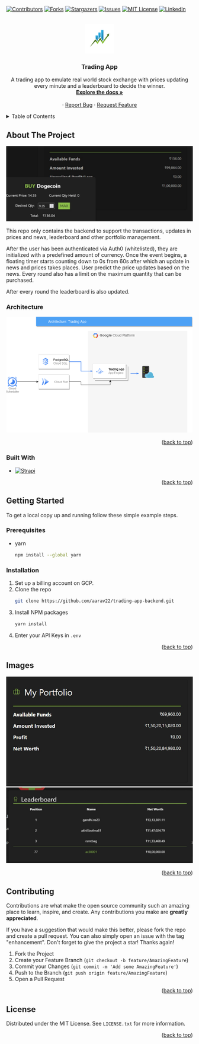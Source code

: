 <a name="readme-top"></a>



<!-- PROJECT SHIELDS -->
<!--
*** I'm using markdown "reference style" links for readability.
*** Reference links are enclosed in brackets [ ] instead of parentheses ( ).
*** See the bottom of this document for the declaration of the reference variables
*** for contributors-url, forks-url, etc. This is an optional, concise syntax you may use.
*** https://www.markdownguide.org/basic-syntax/#reference-style-links
-->
[![Contributors][contributors-shield]][contributors-url]
[![Forks][forks-shield]][forks-url]
[![Stargazers][stars-shield]][stars-url]
[![Issues][issues-shield]][issues-url]
[![MIT License][license-shield]][license-url]
[![LinkedIn][linkedin-shield]][linkedin-url]



<!-- PROJECT LOGO -->
<br />
<div align="center">
  <a href="https://github.com/aarav22/trading-app-backend">
    <img src="images/logo.png" alt="Logo" width="80" height="80">
  </a>

<h3 align="center">Trading App</h3>

  <p align="center">
    A trading app to emulate real world stock exchange with prices updating every minute and a leaderboard to decide the winner.
    <br />
    <a href="https://github.com/aarav22/trading-app-backend"><strong>Explore the docs »</strong></a>
    <br />
    <br />
    <!-- <a href="https://github.com/aarav22/trading-app-backend">View Demo</a> -->
    ·
    <a href="https://github.com/aarav22/trading-app-backend/issues">Report Bug</a>
    ·
    <a href="https://github.com/aarav22/trading-app-backend/issues">Request Feature</a>
  </p>
</div>



<!-- TABLE OF CONTENTS -->
<details>
  <summary>Table of Contents</summary>
  <ol>
    <li>
      <a href="#about-the-project">About The Project</a>
      <ul>
        <li><a href="#built-with">Built With</a></li>
      </ul>
    </li>
    <li>
      <a href="#getting-started">Getting Started</a>
      <ul>
        <li><a href="#prerequisites">Prerequisites</a></li>
        <li><a href="#installation">Installation</a></li>
      </ul>
    </li>
    <li><a href="#usage">Usage</a></li>
    <li><a href="#contributing">Contributing</a></li>
    <li><a href="#license">License</a></li>
  </ol>
</details>


<!-- ABOUT THE PROJECT -->
## About The Project

[![Product Name Screen Shot][product-screenshot]](https://example.com)

This repo only contains the backend to support the transactions, updates in prices and news, leaderboard and other portfolio management.

After the user has been authenticated via Auth0 (whitelisted), they are initialized with a predefined amount of currency. Once the event begins, a floating timer starts counting down to 0s from 60s after which an update in news and prices takes places. User predict the price updates based on the news. Every round also has a limit on the maximum quantity that can be purchased.

After every round the leaderboard is also updated.

### Architecture
[![arch-img]](#)

<p align="right">(<a href="#readme-top">back to top</a>)</p>



### Built With

* [![Strapi][Strapi]][Strapi-url]

<p align="right">(<a href="#readme-top">back to top</a>)</p>



<!-- GETTING STARTED -->
## Getting Started

To get a local copy up and running follow these simple example steps.

### Prerequisites

* yarn
  ```sh
  npm install --global yarn
  ```

### Installation

1. Set up a billing account on GCP.
2. Clone the repo
   ```sh
   git clone https://github.com/aarav22/trading-app-backend.git
   ```
3. Install NPM packages
   ```sh
   yarn install
   ```
4. Enter your API Keys in `.env`

<p align="right">(<a href="#readme-top">back to top</a>)</p>



<!-- USAGE EXAMPLES -->
## Images
[![product shot 1][product-shot-1]](#)
[![product shot 2][product-shot-2]](#)
<p align="right">(<a href="#readme-top">back to top</a>)</p>


<!-- CONTRIBUTING -->
## Contributing

Contributions are what make the open source community such an amazing place to learn, inspire, and create. Any contributions you make are **greatly appreciated**.

If you have a suggestion that would make this better, please fork the repo and create a pull request. You can also simply open an issue with the tag "enhancement".
Don't forget to give the project a star! Thanks again!

1. Fork the Project
2. Create your Feature Branch (`git checkout -b feature/AmazingFeature`)
3. Commit your Changes (`git commit -m 'Add some AmazingFeature'`)
4. Push to the Branch (`git push origin feature/AmazingFeature`)
5. Open a Pull Request

<p align="right">(<a href="#readme-top">back to top</a>)</p>



<!-- LICENSE -->
## License

Distributed under the MIT License. See `LICENSE.txt` for more information.

<p align="right">(<a href="#readme-top">back to top</a>)</p>



<!-- MARKDOWN LINKS & IMAGES -->
<!-- https://www.markdownguide.org/basic-syntax/#reference-style-links -->
[contributors-shield]: https://img.shields.io/github/contributors/aarav22/trading-app-backend.svg?style=for-the-badge
[contributors-url]: https://github.com/aarav22/trading-app-backend/graphs/contributors
[forks-shield]: https://img.shields.io/github/forks/aarav22/trading-app-backend.svg?style=for-the-badge
[forks-url]: https://github.com/aarav22/trading-app-backend/network/members
[stars-shield]: https://img.shields.io/github/stars/aarav22/trading-app-backend.svg?style=for-the-badge
[stars-url]: https://github.com/aarav22/trading-app-backend/stargazers
[issues-shield]: https://img.shields.io/github/issues/aarav22/trading-app-backend.svg?style=for-the-badge
[issues-url]: https://github.com/aarav22/trading-app-backend/issues
[license-shield]: https://img.shields.io/github/license/aarav22/trading-app-backend.svg?style=for-the-badge
[license-url]: https://github.com/aarav22/trading-app-backend/blob/master/LICENSE.txt
[linkedin-shield]: https://img.shields.io/badge/-LinkedIn-black.svg?style=for-the-badge&logo=linkedin&colorB=555
[linkedin-url]: https://linkedin.com/in/aarav22
[arch-img]: images/trading_gcp.png
[product-screenshot]: images/buy_img.jpeg
[product-shot-1]: images/port_img.jpeg
[product-shot-2]: images/leader_img.jpeg
[Next.js]: https://img.shields.io/badge/next.js-000000?style=for-the-badge&logo=nextdotjs&logoColor=white
[Next-url]: https://nextjs.org/
[Strapi]: https://camo.githubusercontent.com/7b181416931b19e4f5c19a139a9f8609621f9b8350f266f543bf19f93c7bf219/68747470733a2f2f7374726170692e696f2f6173736574732f7374726170692d6c6f676f2d6c696768742e737667
[Strapi-url]: https://github.com/strapi/strapi
[React.js]: https://img.shields.io/badge/React-20232A?style=for-the-badge&logo=react&logoColor=61DAFB
[React-url]: https://reactjs.org/
[Vue.js]: https://img.shields.io/badge/Vue.js-35495E?style=for-the-badge&logo=vuedotjs&logoColor=4FC08D
[Vue-url]: https://vuejs.org/
[Angular.io]: https://img.shields.io/badge/Angular-DD0031?style=for-the-badge&logo=angular&logoColor=white
[Angular-url]: https://angular.io/
[Svelte.dev]: https://img.shields.io/badge/Svelte-4A4A55?style=for-the-badge&logo=svelte&logoColor=FF3E00
[Svelte-url]: https://svelte.dev/
[Laravel.com]: https://img.shields.io/badge/Laravel-FF2D20?style=for-the-badge&logo=laravel&logoColor=white
[Laravel-url]: https://laravel.com
[Bootstrap.com]: https://img.shields.io/badge/Bootstrap-563D7C?style=for-the-badge&logo=bootstrap&logoColor=white
[Bootstrap-url]: https://getbootstrap.com
[JQuery.com]: https://img.shields.io/badge/jQuery-0769AD?style=for-the-badge&logo=jquery&logoColor=white
[JQuery-url]: https://jquery.com 
